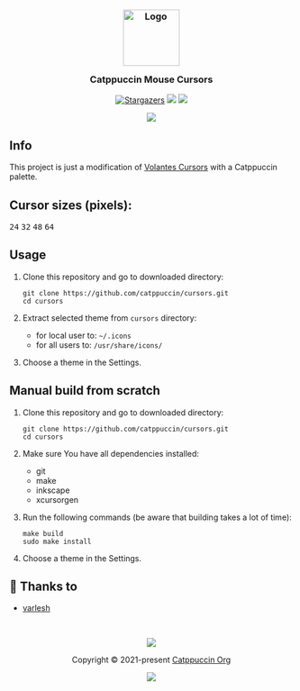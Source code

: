 <h3 align="center">
	<img src="https://raw.githubusercontent.com/catppuccin/catppuccin/dev/assets/logos/exports/1544x1544_circle.png" width="100" alt="Logo"/><br/>
	<img src="https://raw.githubusercontent.com/catppuccin/catppuccin/dev/assets/misc/transparent.png" height="30" width="0px"/>
	Catppuccin Mouse Cursors
	<img src="https://raw.githubusercontent.com/catppuccin/catppuccin/dev/assets/misc/transparent.png" height="30" width="0px"/>
</h3>
<p align="center">
    <a href="https://github.com/elkrien/cursors/stargazers"><img alt="Stargazers" src="https://img.shields.io/github/stars/catppuccin/cursors?style=for-the-badge&logo=starship&color=C9CBFF&logoColor=D9E0EE&labelColor=1e1e28"></a>
    <a href="https://github.com/elkrien/cursors/issues"><img src="https://img.shields.io/github/issues/catppuccin/cursors?colorA=1e1e28&colorB=f7be95&style=for-the-badge"></a>
    <a href="https://github.com/elkrien/cursors/contributors"><img src="https://img.shields.io/github/contributors/catppuccin/cursors?colorA=1e1e28&colorB=b1e1a6&style=for-the-badge"></a>
</p>

<p align="center">
  <img src="https://raw.githubusercontent.com/elkrien/cursors/main/assets/catppuccin-cursors.png"/>
</p>

## Info

This project is just a modification of [Volantes Cursors](https://github.com/varlesh/volantes-cursors) with a Catppuccin palette.

## Cursor sizes (pixels): 

<kbd>24</kbd>
<kbd>32</kbd>
<kbd>48</kbd>
<kbd>64</kbd>

## Usage

1. Clone this repository and go to downloaded directory:
    ```
    git clone https://github.com/catppuccin/cursors.git
    cd cursors
   ```

2. Extract selected theme from `cursors` directory:
    - for local user to: `~/.icons`
    - for all users to: `/usr/share/icons/`

3. Choose a theme in the Settings.

## Manual build from scratch

1. Clone this repository and go to downloaded directory:
    ```
    git clone https://github.com/catppuccin/cursors.git
    cd cursors
   ```
2. Make sure You have all dependencies installed:
    - git
    - make
    - inkscape
    - xcursorgen

3. Run the following commands (be aware that building takes a lot of time):
    ```
    make build
    sudo make install
    ```
4. Choose a theme in the Settings.


## 💝 Thanks to

- [varlesh](https://github.com/varlesh/volantes-cursors)

&nbsp;
<p align="center"><img src="https://raw.githubusercontent.com/catppuccin/catppuccin/dev/assets/footers/gray0_ctp_on_line.svg?sanitize=true" /></p>
<p align="center">Copyright &copy; 2021-present <a href="https://github.com/catppuccin" target="_blank">Catppuccin Org</a>
<p align="center"><a href="https://github.com/catppuccin/cursors/blob/main/LICENSE"><img src="https://img.shields.io/static/v1.svg?style=for-the-badge&label=License&message=GNU&logoColor=d9e0ee&colorA=1e1e28&colorB=c9cbff"/></a></p>

